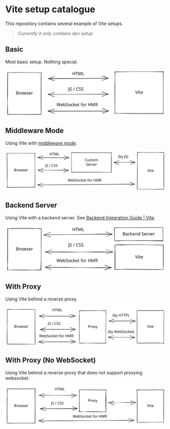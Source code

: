 # Vite setup catalogue

This repository contains several example of Vite setups.

> *Currently it only contains dev setup*

## Basic
Most basic setup. Nothing special.

![](/docs-image/basic.svg)

## Middleware Mode
Using Vite with [middleware mode](https://vitejs.dev/guide/ssr.html#setting-up-the-dev-server).

![](/docs-image/middleware-mode.svg)

## Backend Server
Using Vite with a backend server. See [Backend Integration Guide | Vite](https://vitejs.dev/guide/backend-integration.html).

![](/docs-image/backend-server.svg)

## With Proxy
Using Vite behind a reverse proxy.

![](/docs-image/with-proxy.svg)

## With Proxy (No WebSocket)
Using Vite behind a reverse proxy that does not support proxying websocket.

![](/docs-image/with-proxy-no-websocket.svg)
